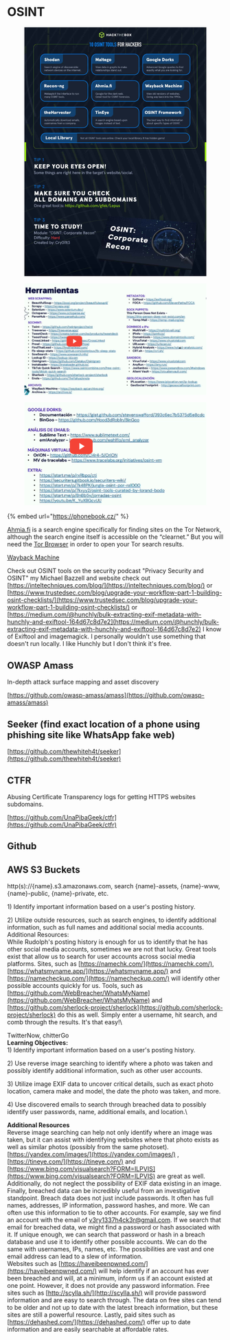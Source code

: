 # OSINT

<figure><img src="../.gitbook/assets/image (17).png" alt=""><figcaption></figcaption></figure>

<figure><img src="../.gitbook/assets/image (141).png" alt=""><figcaption></figcaption></figure>

<figure><img src="../.gitbook/assets/image (142).png" alt=""><figcaption></figcaption></figure>

{% embed url="https://phonebook.cz/" %}

[Ahmia.fi](https://ahmia.fi/) is a search engine specifically for finding sites on the Tor Network, although the search engine itself is accessible on the “clearnet.” But you will need the [Tor Browser](https://www.torproject.org/download/) in order to open your Tor search results.

[Wayback Machine](https://archive.org/web/)

Check out OSINT tools on the security podcast "Privacy Security and OSINT" my Michael Bazzell and website check out [https://inteltechniques.com/blog/](https://inteltechniques.com/blog/) or [https://www.trustedsec.com/blog/upgrade-your-workflow-part-1-building-osint-checklists/](https://www.trustedsec.com/blog/upgrade-your-workflow-part-1-building-osint-checklists/) or [https://medium.com/@hunchly/bulk-extracting-exif-metadata-with-hunchly-and-exiftool-164d67c8d7e2](https://medium.com/@hunchly/bulk-extracting-exif-metadata-with-hunchly-and-exiftool-164d67c8d7e2) I know of Exiftool and imagemagick. I personally wouldn't use something that doesn't run locally. I like Hunchly but I don't think it's free.

## OWASP Amass

In-depth attack surface mapping and asset discovery

[https://github.com/owasp-amass/amass](https://github.com/owasp-amass/amass)

## Seeker (find exact location of a phone using phishing site like WhatsApp fake web)

[https://github.com/thewhiteh4t/seeker](https://github.com/thewhiteh4t/seeker)

## CTFR

Abusing Certificate Transparency logs for getting HTTPS websites subdomains.

[https://github.com/UnaPibaGeek/ctfr](https://github.com/UnaPibaGeek/ctfr)

## Github

## AWS S3 Buckets

http(s)://{name}.s3.amazonaws.com, search {name}-assets, {name}-www, {name}-public, {name}-private, etc.

1\) Identify important information based on a user's posting history.

2\) Utilize outside resources, such as search engines, to identify additional information, such as full names and additional social media accounts.\
Additional Resources:\
While Rudolph's posting history is enough for us to identify that he has other social media accounts, sometimes we are not that lucky. Great tools exist that allow us to search for user accounts across social media platforms. Sites, such as [https://namechk.com/](https://namechk.com/), [https://whatsmyname.app/](https://whatsmyname.app/) and [https://namecheckup.com/](https://namecheckup.com/) will identify other possible accounts quickly for us. Tools, such as [https://github.com/WebBreacher/WhatsMyName](https://github.com/WebBreacher/WhatsMyName) and [https://github.com/sherlock-project/sherlock](https://github.com/sherlock-project/sherlock) do this as well. Simply enter a username, hit search, and comb through the results. It's that easy!\


TwitterNow, chitterGo\
**Learning Objectives:**\
1\) Identify important information based on a user's posting history.

2\) Use reverse image searching to identify where a photo was taken and possibly identify additional information, such as other user accounts.

3\) Utilize image EXIF data to uncover critical details, such as exact photo location, camera make and model, the date the photo was taken, and more.

4\) Use discovered emails to search through breached data to possibly identify user passwords, name, additional emails, and location.\


**Additional Resources**\
Reverse image searching can help not only identify where an image was taken, but it can assist with identifying websites where that photo exists as well as similar photos (possibly from the same photoset). [https://yandex.com/images/](https://yandex.com/images/) , [https://tineye.com/](https://tineye.com/) and [https://www.bing.com/visualsearch?FORM=ILPVIS](https://www.bing.com/visualsearch?FORM=ILPVIS) are great as well. Additionally, do not neglect the possibility of EXIF data existing in an image. \
Finally, breached data can be incredibly useful from an investigative standpoint. Breach data does not just include passwords. It often has full names, addresses, IP information, password hashes, and more. We can often use this information to tie to other accounts. For example, say we find an account with the email of v3ry1337h4ck3r@gmail.com. If we search that email for breached data, we might find a password or hash associated with it. If unique enough, we can search that password or hash in a breach database and use it to identify other possible accounts. We can do the same with usernames, IPs, names, etc. The possibilities are vast and one email address can lead to a slew of information.\
Websites such as [https://haveibeenpwned.com/](https://haveibeenpwned.com/) will help identify if an account has ever been breached and will, at a minimum, inform us if an account existed at one point. However, it does not provide any password information. Free sites such as [http://scylla.sh/](http://scylla.sh/) will provide password information and are easy to search through. The data on free sites can tend to be older and not up to date with the latest breach information, but these sites are still a powerful resource. Lastly, paid sites such as [https://dehashed.com/](https://dehashed.com/) offer up to date information and are easily searchable at affordable rates.
